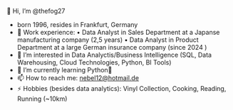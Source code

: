 👋 Hi, I’m @thefog27
- born 1996, resides in Frankfurt, Germany
- 🧰 Work experience:
              • Data Analyst in Sales Department at a Japanse manufacturing company (2,5 years)
              • Data Analyst in Product Department at a large German insurance company (since 2024 )
- 👀 I’m interested in Data Analyctis/Business Intelligence (SQL, Data Warehousing, Cloud Technologies, Python, BI Tools)
- 🌱 I’m currently learning Python🐍
- 📫 How to reach me: nebel12@hotmail.de
- ⚡ Hobbies (besides data analytics): Vinyl Collection, Cooking, Reading, Running (~10km)


<!---
thefog27/thefog27 is a ✨ special ✨ repository because its `README.md` (this file) appears on your GitHub profile.
You can click the Preview link to take a look at your changes.
--->
